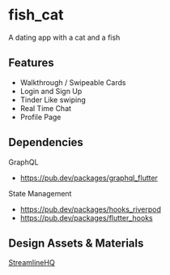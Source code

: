 # fish_cat

A dating app with a cat and a fish

## Features
- Walkthrough / Swipeable Cards
- Login and Sign Up
- Tinder Like swiping
- Real Time Chat
- Profile Page

## Dependencies
GraphQL
  - https://pub.dev/packages/graphql_flutter

State Management
  - https://pub.dev/packages/hooks_riverpod
  - https://pub.dev/packages/flutter_hooks

## Design Assets & Materials
[StreamlineHQ](https://www.streamlinehq.com)
